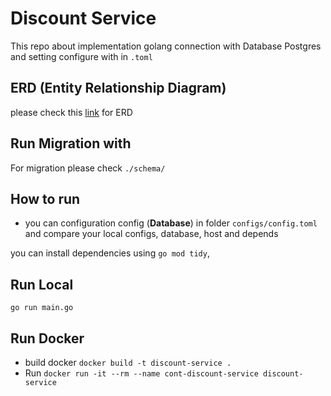 
# Discount Service

This repo about implementation golang connection with Database Postgres and setting configure with in `.toml`

## ERD (Entity Relationship Diagram)

please check this [link](https://dbdiagram.io/d/6220ef7554f9ad109a550dad) for ERD 

## Run Migration with

For migration please check `./schema/`

## How to run

- you can configuration config (**Database**) in folder  `configs/config.toml` and compare your local configs, database, host and depends

you can install dependencies using `go mod tidy`,

## Run Local

`go run main.go`

## Run Docker

- build docker `docker build -t discount-service .`
- Run `docker run -it --rm --name cont-discount-service discount-service`